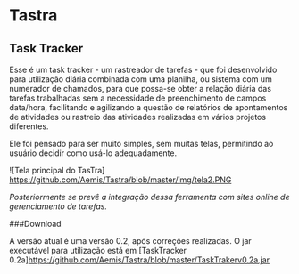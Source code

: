 # Tastra
## Task Tracker

Esse é um task tracker - um rastreador de tarefas - que foi desenvolvido para utilização diária combinada com uma planilha, ou sistema com um numerador de chamados, para que possa-se obter a relação diária das tarefas trabalhadas sem a necessidade de preenchimento de campos data/hora, facilitando e agilizando a questão de relatórios de apontamentos de atividades ou rastreio das atividades realizadas em vários projetos diferentes. 

Ele foi pensado para ser muito simples, sem muitas telas, permitindo ao usuário decidir como usá-lo adequadamente. 

![Tela principal do TasTra] https://github.com/Aemis/Tastra/blob/master/img/tela2.PNG

*Posteriormente se prevê a integração dessa ferramenta com sites online de gerenciamento de tarefas.*

###Download

A versão atual é uma versão 0.2, após correções realizadas. 
O jar executável para utilização está em [TaskTracker 0.2a]https://github.com/Aemis/Tastra/blob/master/TaskTrakerv0.2a.jar


